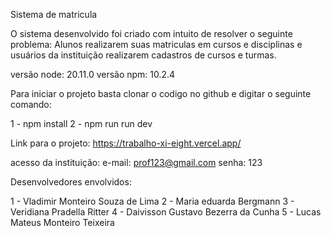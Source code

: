 Sistema de matricula

O sistema desenvolvido foi criado com intuito de resolver o seguinte problema: Alunos realizarem suas matriculas em cursos e disciplinas e usuários da instituição realizarem cadastros de cursos e turmas.


versão node: 20.11.0
versão npm: 10.2.4




Para iniciar o projeto basta clonar o codigo no github e digitar o seguinte comando:

1 - npm install
2 - npm run run dev


Link para o projeto: https://trabalho-xi-eight.vercel.app/

acesso da instituição:
e-mail: prof123@gmail.com
senha: 123


Desenvolvedores envolvidos:

1 - Vladimir Monteiro Souza de Lima
2 - Maria eduarda Bergmann
3 - Veridiana Pradella Ritter
4 - Daivisson Gustavo Bezerra da Cunha
5 - Lucas Mateus Monteiro Teixeira



